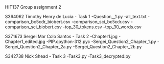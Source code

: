 HIT137 Group assignment 2

S364062 Timothy Henry de Lucia - Task 1
-Question__1.py
-all_text.txt
-comparison_bc5cdr_biobert.csv
-comparison_sci_bc5cdr.csv
-comparison_sci_biobert.csv
-top_30_tokens.csv
-top_30_words.csv

S371673 Sergei Mar Colo Santos - Task 2
-Chapter1.jpg
-Chapter1_edited.jpg
-PIP.cpython-312.pyc
-Sergei_Question2_Chapter_1.py
-Sergei_Question2_Chapter_2a.py
-Sergei_Question2_Chapter_2b.py

S342738 Nick Shead - Task 3
-Task3.py
-Task3_decrypted.py
